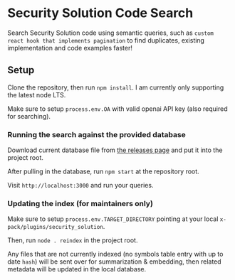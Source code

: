 # Security Solution Code Search

Search Security Solution code using semantic queries, such as `custom react hook that implements pagination` to find duplicates,
existing implementation and code examples faster!

## Setup

Clone the repository, then run `npm install`. I am currently only supporting the latest node LTS.

Make sure to setup `process.env.OA` with valid openai API key (also required for searching).

### Running the search against the provided database

Download current database file from [the releases page](https://github.com/lgestc/security_search/releases) and put it into the project root.

After pulling in the database, run `npm start` at the repository root.

Visit `http://localhost:3000` and run your queries.

### Updating the index (for maintainers only)

Make sure to setup `process.env.TARGET_DIRECTORY` pointing at your local `x-pack/plugins/security_solution`.

Then, run `node . reindex` in the project root.

Any files that are not currently indexed (no symbols table entry with up to date `hash`) will be sent over for summarization & embedding,
then related metadata will be updated in the local database.
